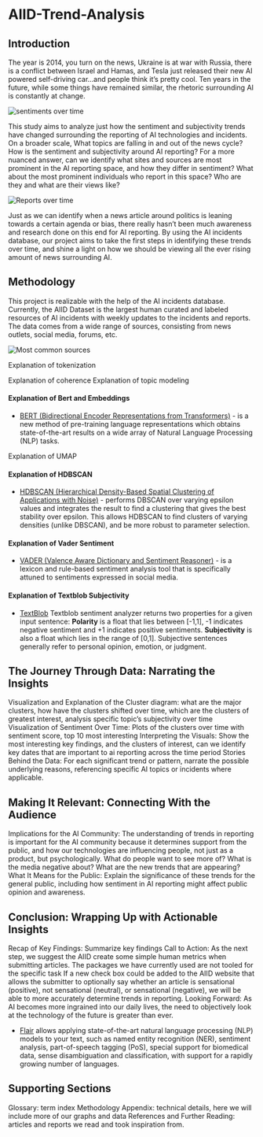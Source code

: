 # AIID-Trend-Analysis

## Introduction

The year is 2014, you turn on the news, Ukraine is at war with Russia, there is a conflict between Israel and Hamas, and Tesla  just released their new AI powered  self-driving car…and people think it’s pretty cool. Ten years in the future, while some things have remained similar, the rhetoric surrounding AI is constantly at change. 

![sentiments over time](https://github.com/AIID-Trend-Analysis-Project/AIID-Trend-Analysis/assets/158225645/f8f5dd89-6f32-4373-99e3-995fa8030e8b)



This study aims to analyze just how the sentiment and subjectivity trends have changed surrounding the reporting of AI technologies and incidents. On a broader scale, What topics are falling in and out of the news cycle? How is the sentiment and subjectivity around AI reporting? For a more nuanced answer, can we identify what sites and sources are most prominent in the AI reporting space, and how they differ in sentiment? What about the most prominent individuals who report in this space? Who are they and what are their views like?

![Reports over time](https://github.com/AIID-Trend-Analysis-Project/AIID-Trend-Analysis/assets/158225645/ce0de493-8b2d-4c2b-b438-95cda4983986)

Just as we can identify when a news article around politics is leaning towards a certain agenda or bias, there really hasn’t been much awareness and research done on this end for AI reporting. By using the AI incidents database, our project aims to take the first steps in identifying these trends over time, and shine a light on how we should be viewing all the ever rising amount of news surrounding AI.

## Methodology

This project is realizable with the help of the AI incidents database. Currently, the AIID Dataset is the largest human curated and labeled resources of AI incidents with weekly updates to the incidents and reports. The data comes from a wide range of sources, consisting from news outlets, social media, forums, etc. 

![Most common sources](https://github.com/AIID-Trend-Analysis-Project/AIID-Trend-Analysis/assets/158225645/e09bd069-3bff-490c-a44c-013f0c038cea)

Explanation of tokenization

Explanation of coherence
Explanation of topic modeling

#### Explanation of Bert and Embeddings
* [BERT (Bidirectional Encoder Representations from Transformers)](https://github.com/google-research/bert) - is a new method of pre-training language representations which obtains state-of-the-art results on a wide array of Natural Language Processing (NLP) tasks.
  
Explanation of UMAP

#### Explanation of HDBSCAN
* [HDBSCAN (Hierarchical Density-Based Spatial Clustering of Applications with Noise)](https://github.com/scikit-learn-contrib/hdbscan) - performs DBSCAN over varying epsilon values and integrates the result to find a clustering that gives the best stability over epsilon. This allows HDBSCAN to find clusters of varying densities (unlike DBSCAN), and be more robust to parameter selection.
  
#### Explanation of Vader Sentiment
* [VADER (Valence Aware Dictionary and Sentiment Reasoner)](https://github.com/cjhutto/vaderSentiment) - is a lexicon and rule-based sentiment analysis tool that is specifically attuned to sentiments expressed in social media.

  
#### Explanation of Textblob Subjectivity
* [TextBlob](https://textblob.readthedocs.io/en/dev/) 
Textblob sentiment analyzer returns two properties for a given input sentence: 
  **Polarity** is a float that lies between [-1,1], -1 indicates negative sentiment and +1 indicates positive sentiments. 
  **Subjectivity** is also a float which lies in the range of [0,1]. Subjective sentences generally refer to personal opinion, emotion, or judgment. 

## The Journey Through Data: Narrating the Insights

Visualization and Explanation of the Cluster diagram: what are the major clusters, how have the clusters shifted over time, which are the clusters of greatest interest, analysis specific topic’s subjectivity over time
Visualization of Sentiment Over Time: Plots of the clusters over time with sentiment score, top 10 most interesting
Interpreting the Visuals: Show the most interesting key findings, and the clusters of interest, can we identify key dates that are important to ai reporting across the time period
Stories Behind the Data: For each significant trend or pattern, narrate the possible underlying reasons, referencing specific AI topics or incidents where applicable.

## Making It Relevant: Connecting With the Audience

Implications for the AI Community: The understanding of trends in reporting is important for the AI community because it determines support from the public, and how our technologies are influencing people, not just as a product, but psychologically. What do people want to see more of? What is the media negative about? What are the new trends that are appearing?
What It Means for the Public: Explain the significance of these trends for the general public, including how sentiment in AI reporting might affect public opinion and awareness.

## Conclusion: Wrapping Up with Actionable Insights

Recap of Key Findings: Summarize key findings
Call to Action: As the next step, we suggest the AIID create some simple human metrics when submitting articles.
The packages we have currently used are not tooled for the specific task
If a new check box could be added to the AIID website that allows the submitter to optionally say whether an article is sensational (positive), not sensational (neutral), or sensational (negative), we will be able to more accurately determine trends in reporting.
Looking Forward: As AI becomes more ingrained into our daily lives, the need to objectively look at the technology of the future is greater than ever.
* [Flair](https://github.com/flairNLP/flair) allows applying state-of-the-art natural language processing (NLP) models to your text, such as named entity recognition (NER), sentiment analysis, part-of-speech tagging (PoS), special support for biomedical data, sense disambiguation and classification, with support for a rapidly growing number of languages.

## Supporting Sections

Glossary: term index
Methodology Appendix: technical details, here we will include more of our graphs and data
References and Further Reading: articles and reports we read and took inspiration from.
